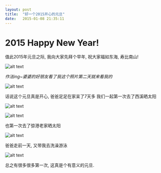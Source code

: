 ```yaml
---
layout: post
title:  "好一个2015开心的元旦"
date:   2015-01-08 21:35:11
---
```

2015 Happy New Year!
=======
值此2015年元旦之际, 我向大家先拜个早年, 祝大家福如东海, 寿比南山!

![alt text][1]

*作法ing~婆婆的好朋友看了我这个照片第二天就来看我的*

![alt text][2]

话说这个元旦真是开心, 爸爸足足在家呆了7天多
我们一起第一次去了西溪晒太阳

![alt text][3]

![alt text][4]

也第一次去了弶港老家晒太阳

![alt text][5]

爸爸走前一天, 又带我去洗澡游泳

![alt text][6]

总之有很多很多第一次, 这真是个有意义的元旦.


  [1]: https://6d6f-moxigan-1259722256.tcb.qcloud.la/xy/57292e66.jpg
  [2]: https://6d6f-moxigan-1259722256.tcb.qcloud.la/xy/57292e66.jpg
  [3]: https://6d6f-moxigan-1259722256.tcb.qcloud.la/xy/57292e66.jpg
  [4]: https://6d6f-moxigan-1259722256.tcb.qcloud.la/xy/57292e66.jpg
  [5]: https://6d6f-moxigan-1259722256.tcb.qcloud.la/xy/57292e66.jpg
  [6]: https://6d6f-moxigan-1259722256.tcb.qcloud.la/xy/57292e66.jpg
